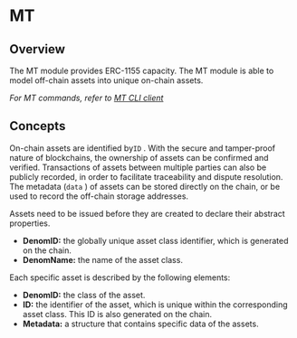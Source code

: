 # MT

## Overview

The MT module provides ERC-1155 capacity. The MT module is able to model off-chain assets into unique on-chain assets.

_For MT commands, refer to [MT CLI client](../cli-client/mt.md)_

## Concepts

On-chain assets are identified by`ID` . With the secure and tamper-proof nature of blockchains, the ownership of assets can be confirmed and verified. Transactions of assets between multiple parties can also be publicly recorded, in order to facilitate traceability and dispute resolution. The metadata (`data` ) of assets can be stored directly on the chain, or be used to record the off-chain storage addresses.

Assets need to be issued before they are created to declare their abstract properties.

- **DenomID:** the globally unique asset class identifier, which is generated on the chain.
- **DenomName:** the name of the asset class.

Each specific asset is described by the following elements:

- **DenomID:** the class of the asset.
- **ID:** the identifier of the asset, which is unique within the corresponding asset class. This ID is also generated on the chain.
- **Metadata:** a structure that contains specific data of the assets.
